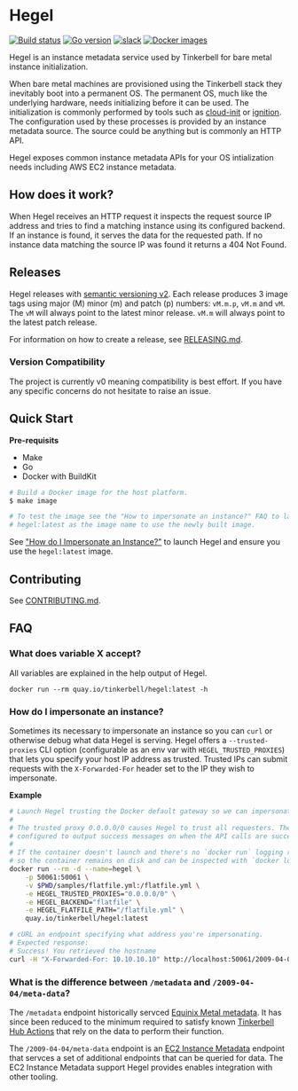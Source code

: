 # Hegel

[![Build status](https://img.shields.io/github/actions/workflow/status/tinkerbell/hegel/ci.yaml?branch=main)](https://img.shields.io/github/actions/workflow/status/tinkerbell/hegel/ci.yaml?branch=main) 
[![Go version](https://img.shields.io/github/go-mod/go-version/tinkerbell/hegel?logo=go)](https://img.shields.io/github/go-mod/go-version/tinkerbell/hegel)
[![slack](https://img.shields.io/badge/CNCF-%23tinkerbell-blue?logo=slack)](https://cloud-native.slack.com/archives/C01SRB41GMT)
[![Docker images](https://img.shields.io/badge/Image-quay.io/tinkerbell/hegel-blue?logo=docker)](https://quay.io/repository/tinkerbell/hegel?tab=tags)

Hegel is an instance metadata service used by Tinkerbell for bare metal instance initialization.

When bare metal machines are provisioned using the Tinkerbell stack they inevitably boot into a
permanent OS. The permanent OS, much like the underlying hardware, needs initializing before it 
can be used. The initialization is commonly performed by tools such as [cloud-init] or [ignition]. 
The configuration used by these processes is provided by an instance metadata source. The source
could be anything but is commonly an HTTP API.

Hegel exposes common instance metadata APIs for your OS intialization needs including AWS EC2 
instance metadata.

## How does it work?

When Hegel receives an HTTP request it inspects the request source IP address and tries to find a
matching instance using its configured backend. If an instance is found, it serves the data for the
requested path. If no instance data matching the source IP was found it returns a 404 Not Found.

## Releases

Hegel releases with [semantic versioning v2][semver]. Each release produces 3 image tags using major (M) 
minor (m) and patch (p) numbers: `vM.m.p`, `vM.m` and `vM`. The `vM` will always point
to the latest minor release. `vM.m` will always point to the latest patch release.

For information on how to create a release, see [RELEASING.md][releasing].

### Version Compatibility

The project is currently v0 meaning compatibility is best effort. If you have any specific concerns 
do not hesitate to raise an issue.

## Quick Start

**Pre-requisits**
- Make
- Go
- Docker with BuildKit

```sh
# Build a Docker image for the host platform.
$ make image

# To test the image see the "How to impersonate an instance?" FAQ to launch Hegel. Ensure you use
# hegel:latest as the image name to use the newly built image.
```

See ["How do I Impersonate an Instance?"](#how-do-i-impersonate-an-instance) to launch Hegel and
ensure you use the `hegel:latest` image.

## Contributing

See [CONTRIBUTING.md](/CONTRIBUTING.md).

## FAQ

### What does variable X accept?

All variables are explained in the help output of Hegel.

```
docker run --rm quay.io/tinkerbell/hegel:latest -h
```

### How do I impersonate an instance?

Sometimes its necessary to impersonate an instance so you can `curl` or otherwise debug what data 
Hegel is serving. Hegel offers a `--trusted-proxies` CLI option (configurable as an env var with
`HEGEL_TRUSTED_PROXIES`) that lets you specify your host IP address as trusted. Trusted IPs can
submit requests with the `X-Forwarded-For` header set to the IP they wish to impersonate.

**Example**

```sh
# Launch Hegel trusting the Docker default gateway so we can impersonate machines.
#
# The trusted proxy 0.0.0.0/0 causes Hegel to trust all requesters. The sample flatfile.yml is
# configured to output success messages on when the API calls are successful.
#
# If the container doesn't launch and there's no `docker run` logging remove the --rm flag 
# so the container remains on disk and can be inspected with `docker logs`.
docker run --rm -d --name=hegel \
    -p 50061:50061 \
    -v $PWD/samples/flatfile.yml:/flatfile.yml \
    -e HEGEL_TRUSTED_PROXIES="0.0.0.0/0" \
    -e HEGEL_BACKEND="flatfile" \
    -e HEGEL_FLATFILE_PATH="/flatfile.yml" \
    quay.io/tinkerbell/hegel:latest
```

```sh
# cURL an endpoint specifying what address you're impersonating.
# Expected response:
# Success! You retrieved the hostname
curl -H "X-Forwarded-For: 10.10.10.10" http://localhost:50061/2009-04-04/meta-data/hostname
```

### What is the difference between `/metadata` and `/2009-04-04/meta-data`?

The `/metadata` endpoint historically servced [Equinix Metal metadata][equinix-metadata]. It has 
since been reduced to the minimum required to satisfy known [Tinkerbell Hub Actions][hub] that
rely on the data to perform their function.

The `/2009-04-04/meta-data` endpoint is an [EC2 Instance Metadata][ec2-im] endpoint that servces a set of
additional endpoints that can be queried for data. The EC2 Instance Metadata support Hegel provides
enables integration with other tooling.

[cloud-init]: https://cloudinit.readthedocs.io/en/latest/
[ignition]: https://coreos.github.io/ignition/
[releasing]: /RELEASING.md
[frontend-backend]: /docs/design/frontend-backend.puml
[semver]: https://semver.org/
[equinix-metadata]: https://deploy.equinix.com/developers/docs/metal/server-metadata/metadata/
[hub]: https://github.com/tinkerbell/hub
[ec2-im]: https://docs.aws.amazon.com/AWSEC2/latest/UserGuide/instancedata-data-categories.html
